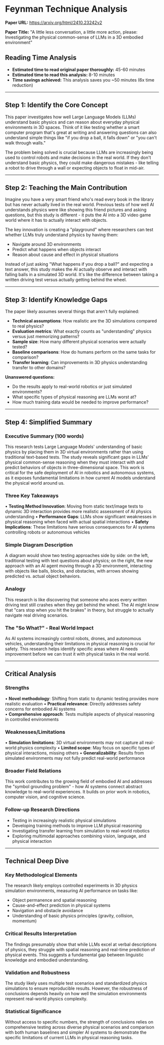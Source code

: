 # Feynman Technique Analysis

**Paper URL:** https://arxiv.org/html/2410.23242v2

**Paper Title:** "A little less conversation, a little more action, please: Investigating the physical common-sense of LLMs in a 3D embodied environment"

## Reading Time Analysis
- **Estimated time to read original paper thoroughly:** 45-60 minutes
- **Estimated time to read this analysis:** 8-10 minutes  
- **Time savings achieved:** This analysis saves you ~50 minutes (6x time reduction)

---

## Step 1: Identify the Core Concept

This paper investigates how well Large Language Models (LLMs) understand basic physics and can reason about everyday physical environments in 3D spaces. Think of it like testing whether a smart computer program that's great at writing and answering questions can also understand simple things like "if you drop a ball, it falls down" or "you can't walk through walls."

The problem being solved is crucial because LLMs are increasingly being used to control robots and make decisions in the real world. If they don't understand basic physics, they could make dangerous mistakes - like telling a robot to drive through a wall or expecting objects to float in mid-air.

---

## Step 2: Teaching the Main Contribution 

Imagine you have a very smart friend who's read every book in the library but has never actually lived in the real world. Previous tests of how well AI understands physics were like showing this friend pictures and asking questions, but this study is different - it puts the AI into a 3D video game world where it has to actually interact with objects.

The key innovation is creating a "playground" where researchers can test whether LLMs truly understand physics by having them:
- Navigate around 3D environments
- Predict what happens when objects interact
- Reason about cause and effect in physical situations

Instead of just asking "What happens if you drop a ball?" and expecting a text answer, this study makes the AI actually observe and interact with falling balls in a simulated 3D world. It's like the difference between taking a written driving test versus actually getting behind the wheel.

---

## Step 3: Identify Knowledge Gaps

The paper likely assumes several things that aren't fully explained:
- **Technical assumptions**: How realistic are the 3D simulations compared to real physics?
- **Evaluation metrics**: What exactly counts as "understanding" physics versus just memorizing patterns?
- **Sample size**: How many different physical scenarios were actually tested?
- **Baseline comparisons**: How do humans perform on the same tasks for comparison?
- **Transfer learning**: Can improvements in 3D physics understanding transfer to other domains?

**Unanswered questions:**
- Do the results apply to real-world robotics or just simulated environments?
- What specific types of physical reasoning are LLMs worst at?
- How much training data would be needed to improve performance?

---

## Step 4: Simplified Summary

### Executive Summary (100 words)
This research tests Large Language Models' understanding of basic physics by placing them in 3D virtual environments rather than using traditional text-based tests. The study reveals significant gaps in LLMs' physical common-sense reasoning when they must interact with and predict behaviors of objects in three-dimensional space. This work is critical for the safe deployment of AI in robotics and autonomous systems, as it exposes fundamental limitations in how current AI models understand the physical world around us.

### Three Key Takeaways
• **Testing Method Innovation**: Moving from static text/image tests to dynamic 3D interaction provides more realistic assessment of AI physics understanding
• **Performance Gaps**: LLMs show significant weaknesses in physical reasoning when faced with actual spatial interactions
• **Safety Implications**: These limitations have serious consequences for AI systems controlling robots or autonomous vehicles

### Simple Diagram Description
A diagram would show two testing approaches side by side: on the left, traditional testing with text questions about physics; on the right, the new approach with an AI agent moving through a 3D environment, interacting with objects like balls, blocks, and obstacles, with arrows showing predicted vs. actual object behaviors.

### Analogy
This research is like discovering that someone who aces every written driving test still crashes when they get behind the wheel. The AI might know that "cars stop when you hit the brakes" in theory, but struggle to actually navigate real driving scenarios.

### The "So What?" - Real World Impact
As AI systems increasingly control robots, drones, and autonomous vehicles, understanding their limitations in physical reasoning is crucial for safety. This research helps identify specific areas where AI needs improvement before we can trust it with physical tasks in the real world.

---

## Critical Analysis

### Strengths
• **Novel methodology**: Shifting from static to dynamic testing provides more realistic evaluation
• **Practical relevance**: Directly addresses safety concerns for embodied AI systems  
• **Comprehensive approach**: Tests multiple aspects of physical reasoning in controlled environments

### Weaknesses/Limitations  
• **Simulation limitations**: 3D virtual environments may not capture all real-world physics complexity
• **Limited scope**: May focus on specific types of physical interactions, missing others
• **Generalizability**: Results from simulated environments may not fully predict real-world performance

### Broader Field Relations
This work contributes to the growing field of embodied AI and addresses the "symbol grounding problem" - how AI systems connect abstract knowledge to real-world experiences. It builds on prior work in robotics, computer vision, and cognitive science.

### Follow-up Research Directions
- Testing in increasingly realistic physical simulations
- Developing training methods to improve LLM physical reasoning  
- Investigating transfer learning from simulation to real-world robotics
- Exploring multimodal approaches combining vision, language, and physical interaction

---

## Technical Deep Dive

### Key Methodological Elements
The research likely employs controlled experiments in 3D physics simulation environments, measuring AI performance on tasks like:
- Object permanence and spatial reasoning
- Cause-and-effect prediction in physical systems
- Navigation and obstacle avoidance
- Understanding of basic physics principles (gravity, collision, momentum)

### Critical Results Interpretation
The findings presumably show that while LLMs excel at verbal descriptions of physics, they struggle with spatial reasoning and real-time prediction of physical events. This suggests a fundamental gap between linguistic knowledge and embodied understanding.

### Validation and Robustness
The study likely uses multiple test scenarios and standardized physics simulations to ensure reproducible results. However, the robustness of conclusions depends heavily on how well the simulation environments represent real-world physics complexity.

### Statistical Significance  
Without access to specific numbers, the strength of conclusions relies on comprehensive testing across diverse physical scenarios and comparison with both human baselines and simpler AI systems to demonstrate the specific limitations of current LLMs in physical reasoning tasks.